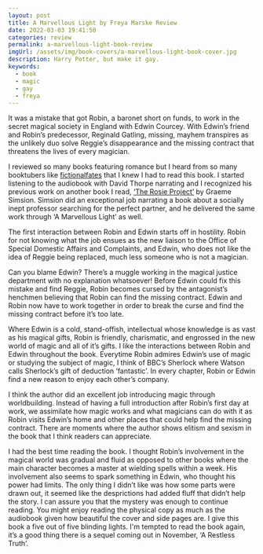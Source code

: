 ```yaml
---
layout: post
title: A Marvellous Light by Freya Marske Review
date: 2022-03-03 19:41:50
categories: review
permalink: a-marvellous-light-book-review
imgUrl: /assets/img/book-covers/a-marvellous-light-book-cover.jpg
description: Harry Potter, but make it gay. 
keywords:
  - book
  - magic
  - gay
  - freya
---
```


<!-- <img src="/assets/img/book-covers/beach-read-cover-img.png" alt="IMG Not Found" width="100%" />
- Link to image -->

It was a mistake that got Robin, a baronet short on funds, to work in the secret magical society in England with Edwin Courcey. With Edwin’s friend and Robin’s predecessor, Reginald Gatling, missing, mayhem transpires as the unlikely duo solve Reggie’s disappearance and the missing contract that threatens the lives of every magician.

I reviewed so many books featuring romance but I heard from so many booktubers like [fictionalfates](https://www.youtube.com/c/fictionalfates) that I knew I had to read this book. I started listening to the audiobook with David Thorpe narrating and I recognized his previous work on another book I read, [‘The Rosie Project’](https://www.goodreads.com/book/show/16181775-the-rosie-project?ac=1&from_search=true&qid=XYNOqIlnq6&rank=1) by Graeme Simsion. Simsion did an exceptional job narrating a book about a socially inept professor searching for the perfect partner, and he delivered the same work through ‘A Marvellous Light’ as well. 

The first interaction between Robin and Edwin starts off in hostility. Robin for not knowing what the job ensues as the new liaison to the Office of Special Domestic Affairs and Complaints, and Edwin, who does not like the idea of Reggie being replaced, much less someone who is not a magician. 

Can you blame Edwin? There’s a muggle working in the magical justice department with no explanation whatsoever! Before Edwin could fix this mistake and find Reggie, Robin becomes cursed by the antagonist’s henchmen believing that Robin can find the missing contract. Edwin and Robin now have to work together in order to break the curse and find the missing contract before it’s too late.

Where Edwin is a cold, stand-offish, intellectual whose knowledge is as vast as his magical gifts, Robin is friendly, charismatic, and engrossed in the new world of magic and all of it’s gifts. I like the interactions between Robin and Edwin throughout the book. Everytime Robin admires Edwin’s use of magic or studying the subject of magic, I think of BBC’s Sherlock where Watson calls Sherlock’s gift of deduction ‘fantastic’. In every chapter, Robin or Edwin find a new reason to enjoy each other’s company. 

I think the author did an excellent job introducing magic through worldbuilding. Instead of having a full introduction after Robin’s first day at work, we assimilate how magic works and what magicians can do with it as Robin visits Edwin’s home and other places that could help find the missing contract. There are moments where the author shows elitism and sexism in the book that I think readers can appreciate.

I had the best time reading the book. I thought Robin’s involvement in the magical world was gradual and fluid as opposed to other books where the main character becomes a master at wielding spells within a week. His involvement also seems to spark something in Edwin, who thought his power had limits. The only thing I didn’t like was how some parts were drawn out, it seemed like the desprictions had added fluff that didn’t help the story. I can assure you that the mystery was enough to continue reading. You might enjoy reading the physical copy as much as the audiobook given how beautiful the cover and side pages are. I give this book a five out of five blinding lights. I'm tempted to read the book again, it’s a good thing there is a sequel coming out in November, ‘A Restless Truth’. 



